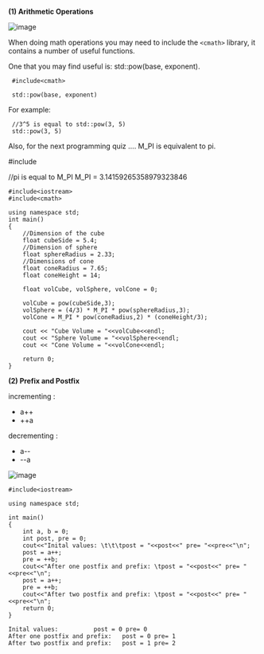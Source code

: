 **(1) Arithmetic Operations**

![image](https://user-images.githubusercontent.com/71806917/112998433-a9c9fa00-918b-11eb-9997-9dbe09468104.png)

When doing math operations you may need to include the ```<cmath>``` library, it contains a number of useful functions.

One that you may find useful is: std::pow(base, exponent).

     #include<cmath>

     std::pow(base, exponent)
For example:

     //3^5 is equal to std::pow(3, 5)
     std::pow(3, 5)
Also, for the next programming quiz …. M_PI is equivalent to pi.

 #include<cmath>

 //pi is equal to M_PI
M_PI = 3.14159265358979323846


```
#include<iostream>
#include<cmath>

using namespace std;
int main()
{
    //Dimension of the cube
    float cubeSide = 5.4;
    //Dimension of sphere
    float sphereRadius = 2.33;
    //Dimensions of cone
    float coneRadius = 7.65;
    float coneHeight = 14;
    
    float volCube, volSphere, volCone = 0;
    
    volCube = pow(cubeSide,3);
    volSphere = (4/3) * M_PI * pow(sphereRadius,3);
    volCone = M_PI * pow(coneRadius,2) * (coneHeight/3);
    
    cout << "Cube Volume = "<<volCube<<endl;
    cout << "Sphere Volume = "<<volSphere<<endl;
    cout << "Cone Volume = "<<volCone<<endl;
    
    return 0;
}
```

**(2) Prefix and Postfix**

incrementing :
- a++
- ++a

decrementing :
- a--
- --a

![image](https://user-images.githubusercontent.com/71806917/113001601-979d8b00-918e-11eb-81e7-e8e466de35bb.png)


```
#include<iostream>

using namespace std;

int main()
{
    int a, b = 0;
    int post, pre = 0;
    cout<<"Inital values: \t\t\tpost = "<<post<<" pre= "<<pre<<"\n";
    post = a++;
    pre = ++b;
    cout<<"After one postfix and prefix: \tpost = "<<post<<" pre= "<<pre<<"\n";
    post = a++;
    pre = ++b;
    cout<<"After two postfix and prefix: \tpost = "<<post<<" pre= "<<pre<<"\n";  
    return 0;
}
```

```
Inital values: 			post = 0 pre= 0
After one postfix and prefix: 	post = 0 pre= 1
After two postfix and prefix: 	post = 1 pre= 2
```
